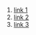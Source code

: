 1. [link 1](https://www.mixamo.com/#/)
2. [link 2](https://app.vectary.com/p/4bQTiOVV3cDWbMMPAkgBjL/)
3. [link 3](https://eyes.nasa.gov/apps/orrery/#/moon/compare?to=enceladus&time=2022-04-18T19:56:19.799+00:00)